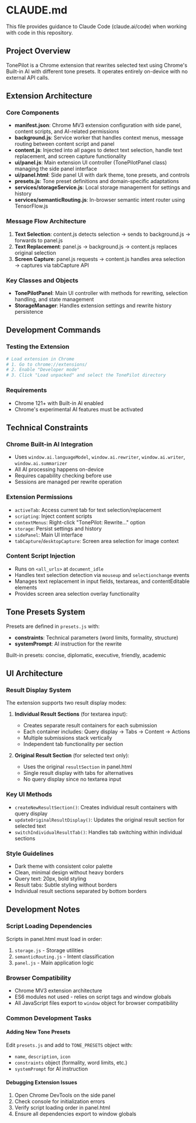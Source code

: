 # CLAUDE.md

This file provides guidance to Claude Code (claude.ai/code) when working with code in this repository.

## Project Overview

TonePilot is a Chrome extension that rewrites selected text using Chrome's Built-in AI with different tone presets. It operates entirely on-device with no external API calls.

## Extension Architecture

### Core Components

- **manifest.json**: Chrome MV3 extension configuration with side panel, content scripts, and AI-related permissions
- **background.js**: Service worker that handles context menus, message routing between content script and panel
- **content.js**: Injected into all pages to detect text selection, handle text replacement, and screen capture functionality
- **ui/panel.js**: Main extension UI controller (TonePilotPanel class) managing the side panel interface
- **ui/panel.html**: Side panel UI with dark theme, tone presets, and controls
- **presets.js**: Tone preset definitions and domain-specific adaptations
- **services/storageService.js**: Local storage management for settings and history
- **services/semanticRouting.js**: In-browser semantic intent router using TensorFlow.js

### Message Flow Architecture

1. **Text Selection**: content.js detects selection → sends to background.js → forwards to panel.js
2. **Text Replacement**: panel.js → background.js → content.js replaces original selection
3. **Screen Capture**: panel.js requests → content.js handles area selection → captures via tabCapture API

### Key Classes and Objects

- **TonePilotPanel**: Main UI controller with methods for rewriting, selection handling, and state management
- **StorageManager**: Handles extension settings and rewrite history persistence

## Development Commands

### Testing the Extension
```bash
# Load extension in Chrome
# 1. Go to chrome://extensions/
# 2. Enable "Developer mode"
# 3. Click "Load unpacked" and select the TonePilot directory
```

### Requirements
- Chrome 121+ with Built-in AI enabled
- Chrome's experimental AI features must be activated

## Technical Constraints

### Chrome Built-in AI Integration
- Uses `window.ai.languageModel`, `window.ai.rewriter`, `window.ai.writer`, `window.ai.summarizer`
- All AI processing happens on-device
- Requires capability checking before use
- Sessions are managed per rewrite operation

### Extension Permissions
- `activeTab`: Access current tab for text selection/replacement
- `scripting`: Inject content scripts
- `contextMenus`: Right-click "TonePilot: Rewrite..." option
- `storage`: Persist settings and history
- `sidePanel`: Main UI interface
- `tabCapture`/`desktopCapture`: Screen area selection for image context

### Content Script Injection
- Runs on `<all_urls>` at `document_idle`
- Handles text selection detection via `mouseup` and `selectionchange` events
- Manages text replacement in input fields, textareas, and contentEditable elements
- Provides screen area selection overlay functionality

## Tone Presets System

Presets are defined in `presets.js` with:
- **constraints**: Technical parameters (word limits, formality, structure)
- **systemPrompt**: AI instruction for the rewrite

Built-in presets: concise, diplomatic, executive, friendly, academic

## UI Architecture

### Result Display System
The extension supports two result display modes:

1. **Individual Result Sections** (for textarea input):
   - Creates separate result containers for each submission
   - Each container includes: Query display → Tabs → Content → Actions
   - Multiple submissions stack vertically
   - Independent tab functionality per section

2. **Original Result Section** (for selected text only):
   - Uses the original `resultSection` in panel.html
   - Single result display with tabs for alternatives
   - No query display since no textarea input

### Key UI Methods
- `createNewResultSection()`: Creates individual result containers with query display
- `updateOriginalResultDisplay()`: Updates the original result section for selected text
- `switchIndividualResultTab()`: Handles tab switching within individual sections

### Style Guidelines
- Dark theme with consistent color palette
- Clean, minimal design without heavy borders
- Query text: 20px, bold styling
- Result tabs: Subtle styling without borders
- Individual result sections separated by bottom borders

## Development Notes

### Script Loading Dependencies
Scripts in panel.html must load in order:
1. `storage.js` - Storage utilities
2. `semanticRouting.js` - Intent classification
3. `panel.js` - Main application logic

### Browser Compatibility
- Chrome MV3 extension architecture
- ES6 modules not used - relies on script tags and window globals
- All JavaScript files export to `window` object for browser compatibility

### Common Development Tasks

#### Adding New Tone Presets
Edit `presets.js` and add to `TONE_PRESETS` object with:
- `name`, `description`, `icon`
- `constraints` object (formality, word limits, etc.)
- `systemPrompt` for AI instruction

#### Debugging Extension Issues
1. Open Chrome DevTools on the side panel
2. Check console for initialization errors
3. Verify script loading order in panel.html
4. Ensure all dependencies export to window globals